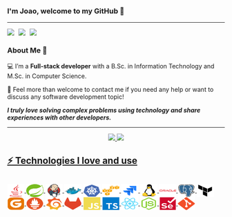 ### I'm Joao, welcome to my GitHub 👋

<hr />

<a href="https://www.linkedin.com/in/joao-pedro-schmitt-60847470/" target="_blank" >
  <img align="left" width="26px" src="https://cdn.jsdelivr.net/npm/simple-icons@v3/icons/linkedin.svg" />
</a>
<a href="mailto:schmittjoaopedro@gmail.com" target="_blank" >
  <img align="left" width="26px" src="https://cdn.jsdelivr.net/npm/simple-icons@v3/icons/gmail.svg" />
</a>
<a href="https://stackoverflow.com/users/5274291/jo%c3%a3o-pedro-schmitt" target="_blank" >
  <img align="left" width="26px" src="https://cdn.jsdelivr.net/npm/simple-icons@v3/icons/stackoverflow.svg" />
</a>

<br/>

### About Me 🚀

💻 I’m a **Full-stack developer** with a B.Sc. in Information Technology and M.Sc. in Computer Science. 

💬 Feel more than welcome to contact me if you need any help or want to discuss any software development topic!

<b><i>I truly love solving complex problems using technology and share experiences with other developers.</i></b> 
<hr />

<div align="center">
  <a href="https://github.com/schmittjoaopedro">
  <img height="180em" src="https://github-readme-stats.vercel.app/api?username=schmittjoaopedro&show_icons=true&theme=dracula&include_all_commits=true&count_private=true"/>
  <img height="180em" src="https://github-readme-stats.vercel.app/api/top-langs/?username=schmittjoaopedro&layout=compact&langs_count=7&theme=dracula"/>
</div>

## ⚡ Technologies I love and use
  
<div style="display: inline_block"><br>
  <img align="center" alt="Java" height="30" width="40" src="https://raw.githubusercontent.com/devicons/devicon/master/icons/java/java-plain.svg">
  <img align="center" alt="Spring" height="30" width="40" src="https://raw.githubusercontent.com/devicons/devicon/master/icons/spring/spring-original.svg">
  <img align="center" alt="Jenkins" height="30" width="40" src="https://raw.githubusercontent.com/devicons/devicon/master/icons/jenkins/jenkins-original.svg">
  <img align="center" alt="Docker" height="30" width="40" src="https://raw.githubusercontent.com/devicons/devicon/master/icons/docker/docker-original.svg">
  <img align="center" alt="kubernetes" height="30" width="40" src="https://raw.githubusercontent.com/devicons/devicon/master/icons/kubernetes/kubernetes-plain.svg">
  <img align="center" alt="AWS" height="30" width="40" src="https://raw.githubusercontent.com/devicons/devicon/master/icons/amazonwebservices/amazonwebservices-original.svg">
  <img align="center" alt="Jira" height="30" width="40" src="https://raw.githubusercontent.com/devicons/devicon/master/icons/jira/jira-original.svg">
  <img align="center" alt="Linux" height="30" width="40" src="https://raw.githubusercontent.com/devicons/devicon/master/icons/linux/linux-original.svg">
  <img align="center" alt="oracle" height="30" width="40" src="https://raw.githubusercontent.com/devicons/devicon/master/icons/oracle/oracle-original.svg">
  <img align="center" alt="postgresql" height="30" width="40" src="https://raw.githubusercontent.com/devicons/devicon/master/icons/postgresql/postgresql-original.svg">
  <img align="center" alt="terraform" height="30" width="40" src="https://raw.githubusercontent.com/devicons/devicon/master/icons/terraform/terraform-plain.svg">
  <img align="center" alt="gatling" height="30" width="40" src="https://raw.githubusercontent.com/devicons/devicon/master/icons/gatling/gatling-plain.svg">
  <img align="center" alt="prometheus" height="30" width="40" src="https://raw.githubusercontent.com/devicons/devicon/master/icons/prometheus/prometheus-original.svg">
  <img align="center" alt="grafana" height="30" width="40" src="https://raw.githubusercontent.com/devicons/devicon/master/icons/grafana/grafana-original.svg">
  <img align="center" alt="gitlab" height="30" width="40" src="https://raw.githubusercontent.com/devicons/devicon/master/icons/gitlab/gitlab-plain.svg">
  <img align="center" alt="js" height="30" width="40" src="https://raw.githubusercontent.com/devicons/devicon/master/icons/javascript/javascript-plain.svg">
  <img align="center" alt="ts" height="30" width="40" src="https://raw.githubusercontent.com/devicons/devicon/master/icons/typescript/typescript-plain.svg">
  <img align="center" alt="react" height="30" width="40" src="https://raw.githubusercontent.com/devicons/devicon/master/icons/react/react-original.svg">
  <img align="center" alt="Node" height="30" width="40" src="https://raw.githubusercontent.com/devicons/devicon/master/icons/nodejs/nodejs-original.svg">
  <img align="center" alt="selenium" height="30" width="40" src="https://raw.githubusercontent.com/devicons/devicon/master/icons/selenium/selenium-original.svg">
  <img align="center" alt="git" height="30" width="40" src="https://raw.githubusercontent.com/devicons/devicon/master/icons/git/git-original.svg">
</div>
